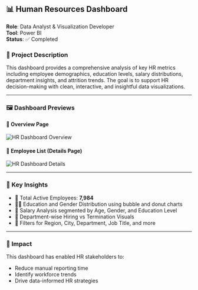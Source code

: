 ## 📊 Human Resources Dashboard

**Role**: Data Analyst & Visualization Developer  
**Tool**: Power BI  
**Status**: ✅ Completed  

### 📌 Project Description

This dashboard provides a comprehensive analysis of key HR metrics including employee demographics, education levels, salary distributions, department insights, and attrition trends. The goal is to support HR decision-making with clean, interactive, and insightful data visualizations.

---

### 🖼️ Dashboard Previews

#### 🔹 Overview Page

![HR Dashboard Overview](https://github.com/your-username/your-repo-name/assets/your-image-id-1)

#### 🔹 Employee List (Details Page)

![HR Dashboard Details](https://github.com/your-username/your-repo-name/assets/your-image-id-2)

---

### 📌 Key Insights

- 👥 Total Active Employees: **7,984**
- 👨‍🎓 Education and Gender Distribution using bubble and donut charts
- 💸 Salary Analysis segmented by Age, Gender, and Education Level
- 🏢 Department-wise Hiring vs Termination Visuals
- 📍 Filters for Region, City, Department, Job Title, and more

---

### 🚀 Impact

This dashboard has enabled HR stakeholders to:
- Reduce manual reporting time
- Identify workforce trends
- Drive data-informed HR strategies
